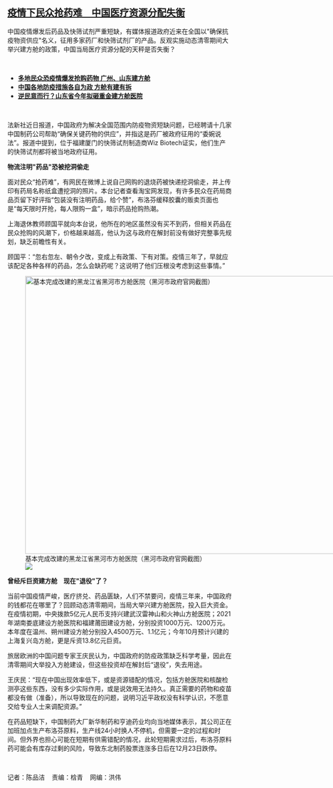 <!--1671827268000-->
[疫情下民众抢药难　中国医疗资源分配失衡](https://www.rfa.org/mandarin/yataibaodao/huanjing/cm-12232022144430.html)
------

<p>中国疫情爆发后药品及快筛试剂严重短缺，有媒体报道政府近来在全国以"确保抗疫物资供应"名义，征用多家药厂和快筛试剂厂的产品。反观实施动态清零期间大举兴建方舱的政策，中国当局医疗资源分配的天秤是否失衡？</p><p><span class="result-title"> </span></p><ul><li><a href="https://www.rfa.org/mandarin/yataibaodao/huanjing/gt1-12092022003617.html"><strong>多地民众恐疫情爆发抢购药物 广州、山东建方舱</strong></a></li><li><strong><a href="https://www.rfa.org/mandarin/yataibaodao/huanjing/gt1-12052022042452.html">中国各地防疫措施各自为政 方舱有建有拆</a></strong></li><li><strong><a href="https://www.rfa.org/mandarin/yataibaodao/huanjing/ec-11302022140742.html">逆民意而行？山东省今年拟砸重金建方舱医院</a></strong></li></ul><p><span class="result-title"> </span></p><p><span style="font-weight: 400;">法新社近日报道，中国政府为解决全国范围内防疫物资短缺问题，已经聘请十几家中国制药公司帮助“确保关键药物的供应”，并指这是药厂被政府征用的“委婉说法”。报道中提到，位于福建厦门的快筛试剂制造商Wiz Biotech证实，他们生产的快筛试剂都将被当地政府征用。</span></p><p><strong>物流注明"药品"恐被挖洞偷走</strong></p><p><span style="font-weight: 400;">面对民众“抢药难”，有网民在微博上说自己网购的退烧药被快递挖洞偷走，并上传印有药局名称纸盒遭挖洞的照片。本台记者查看淘宝网发现，有许多民众在药局商品页留下好评指“包装没有注明药品，给个赞”，布洛芬缓释胶囊的贩卖页面也是“每天限时开抢，每人限购一盒”，暗示药品抢购热潮。</span></p><p><span style="font-weight: 400;">上海退休教师顾国平就向本台说，他所在的地区虽然没有买不到药，但相关药品在民众抢购的风潮下，价格越来越高，他认为这与政府在解封前没有做好完整事先规划，缺乏前瞻性有关。</span></p><p><span style="font-weight: 400;">顾国平：“忽右忽左、朝令夕改，变成上有政策、下有对策。疫情三年了，早就应该配足各种各样的药品，怎么会缺药呢？这说明了他们压根没考虑到这些事情。”</span></p><p><figure class="image-richtext image-inline captioned" style="width:1004px;"><img alt="基本完成改建的黑龙江省黑河市方舱医院（黑河市政府官网截图）" height="624" src="https://www.rfa.org/mandarin/yataibaodao/huanjing/cm-12232022144430.html/cm1223a.jpg/@@images/6fd8cf83-47ad-467a-9c87-6ce416dbb7ea.jpeg" title="cm1223a.jpg" width="1004"/><figcaption class="image-caption">基本完成改建的黑龙江省黑河市方舱医院（黑河市政府官网截图）</figcaption><small></small><div id="zoomattribute"><a data-caption="基本完成改建的黑龙江省黑河市方舱医院（黑河市政府官网截图）" data-fancybox="" href="https://www.rfa.org/mandarin/yataibaodao/huanjing/cm-12232022144430.html/cm1223a.jpg" id="single_image" title="基本完成改建的黑龙江省黑河市方舱医院（黑河市政府官网截图）"><img src="/++plone++rfa-resources/img/icon-zoom.png"/></a></div></figure></p><p><span style="font-weight: 400;"><strong>曾经斥巨资建方舱　现在"退役"了？</strong>　</span></p><p><span style="font-weight: 400;">当前中国疫情严峻，医疗挤兑、药品匮缺，人们不禁要问，疫情三年来，中国政府的钱都花在哪里了？回顾动态清零期间，当局大举兴建方舱医院，投入巨大资金。在疫情初期，中央拨款5亿元人民币支持兴建武汉雷神山和火神山方舱医院；2021年湖南娄底建设方舱医院和福建莆田建设方舱，分别投资1000万元、1200万元。本年度在温州、朔州建设方舱分别投入4500万元、1.1亿元；今年10月预计兴建的上海复兴岛方舱，更是斥资13.8亿元巨资。</span></p><p><span style="font-weight: 400;">旅居欧洲的中国问题专家王庆民认为，中国政府的防疫政策缺乏科学考量，因此在清零期间大举投入方舱建设，但这些投资却在解封后“退役”，失去用途。</span></p><p><span style="font-weight: 400;">王庆民：“现在中国出现效率低下，或是资源错配的情况，包括方舱医院和核酸检测亭这些东西，没有多少实际作用，或是说效用无法持久。真正需要的药物和疫苗都没有做（准备），所以导致现在的问题，说明习近平政权没有科学认识，不愿意交给专业人士来调配资源。”</span></p><p><span style="font-weight: 400;">在药品短缺下，中国制药大厂新华制药和亨迪药业均向当地媒体表示，其公司正在加班加点生产布洛芬原料，生产线24小时换人不停机，但需要一定的过程和时间。但外界也担心可能在短期有供需错配的情况，此轮短期需求过后，布洛芬原料药可能会有库存过剩的风险，导致东北制药股票连涨多日后在12月23日跌停。</span></p><p> </p><p><span style="font-weight: 400;">记者：陈品洁    责编：梒青    网编：洪伟</span></p>
